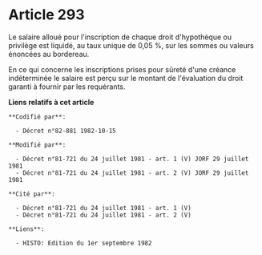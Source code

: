 # Article 293

Le salaire alloué pour l'inscription de chaque droit d'hypothèque ou privilège est liquidé, au taux unique de 0,05 %, sur les
sommes ou valeurs énoncées au bordereau.

En ce qui concerne les inscriptions prises pour sûreté d'une créance indéterminée  le salaire est perçu sur le montant de
l'évaluation du droit garanti  à fournir par les requérants.

**Liens relatifs à cet article**

	**Codifié par**:

	  - Décret n°82-881 1982-10-15

	**Modifié par**:

	  - Décret n°81-721 du 24 juillet 1981 - art. 1 (V) JORF 29 juillet 1981
	  - Décret n°81-721 du 24 juillet 1981 - art. 2 (V) JORF 29 juillet 1981

	**Cité par**:

	  - Décret n°81-721 du 24 juillet 1981 - art. 1 (V)
	  - Décret n°81-721 du 24 juillet 1981 - art. 2 (V)

	**Liens**:

	  - HISTO: Edition du 1er septembre 1982
